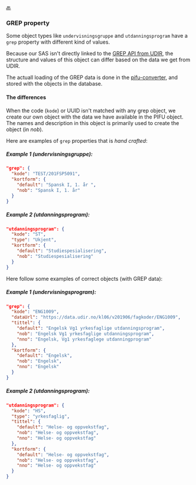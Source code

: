[🔙 ](https://github.com/vtfk/minelev-api)

### GREP property

Some object types like ``undervisningsgruppe`` and ``utdanningsprogram`` have a ``grep`` property with different kind of values.

Because our SAS isn't directly linked to the [GREP API from UDIR](https://data.udir.no/kl06), the structure and values of this object can differ based on the data we get from UDIR.

The actuall loading of the GREP data is done in the [pifu-converter](https://github.com/telemark/minelev-pifu-tools), and stored with the objects in the database.

#### The differences

When the code (`kode`) or UUID isn't matched with any grep object, we create our own object with the data we have available in the PIFU object.
The names and description in this object is primarily used to create the object (in _nob_).

Here are examples of ``grep`` properties that is _hand crafted_:

##### Example 1 (undervisningsgruppe):

```json
"grep": {
  "kode": "TEST/201FSP5091",
  "kortform": {
    "default": "Spansk I, 1. år ",
    "nob": "Spansk I, 1. år"
  }
}
```

##### Example 2 (utdanningsprogram):

```json
"utdanningsprogram": {
  "kode": "ST",
  "type": "Ukjent",
  "kortform": {
    "default": "Studiespesialisering",
    "nob": "Studiespesialisering"
  }
}
```

Here follow some examples of correct objects (with GREP data):

##### Example 1 (undervisningsprogram):

```json
"grep": {
  "kode": "ENG1009",
  "dataUrl": "https://data.udir.no/kl06/v201906/fagkoder/ENG1009",
  "tittel": {
    "default": "Engelsk Vg1 yrkesfaglige utdanningsprogram",
    "nob": "Engelsk Vg1 yrkesfaglige utdanningsprogram",
    "nno": "Engelsk, Vg1 yrkesfaglege utdanningprogram"
  },
  "kortform": {
    "default": "Engelsk",
    "nob": "Engelsk",
    "nno": "Engelsk"
  }
}
```

##### Example 2 (utdanningsprogram):

```json
"utdanningsprogram": {
  "kode": "HS",
  "type": "yrkesfaglig",
  "tittel": {
    "default": "Helse- og oppvekstfag",
    "nob": "Helse- og oppvekstfag",
    "nno": "Helse- og oppvekstfag"
  },
  "kortform": {
    "default": "Helse- og oppvekstfag",
    "nob": "Helse- og oppvekstfag",
    "nno": "Helse- og oppvekstfag"
  }
}
```
